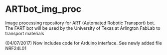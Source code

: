 # ARTbot_img_proc
Image processing repository for ART (Automated Robotic Transport) bot. The FART bot will be used by the University of Texas at Arlington FabLab to transport materials

(04/07/2017) Now includes code for Arduino interface. See newly added file NRF24L01
